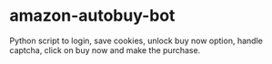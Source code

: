 # amazon-autobuy-bot
Python script to login, save cookies, unlock buy now option, handle captcha, click on buy now and make the purchase.
